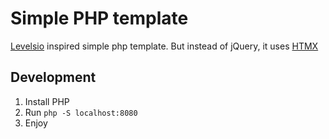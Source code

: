 # Simple PHP template

[Levelsio](https://twitter.com/levelsio) inspired simple php template. But instead of jQuery, it uses [HTMX](https://htmx.org)

## Development
1. Install PHP
2. Run `php -S localhost:8080`
3. Enjoy